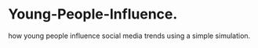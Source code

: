 # Young-People-Influence.
 how young people influence social media trends using a simple simulation. 
